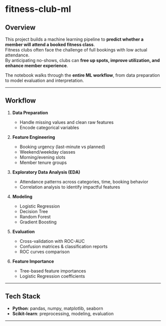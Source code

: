 # fitness-club-ml

## Overview  
This project builds a machine learning pipeline to **predict whether a member will attend a booked fitness class**.  
Fitness clubs often face the challenge of full bookings with low actual attendance.  
By anticipating no-shows, clubs can **free up spots, improve utilization, and enhance member experience**.  

The notebook walks through the **entire ML workflow**, from data preparation to model evaluation and interpretation.

---

## Workflow  

1. **Data Preparation**  
   - Handle missing values and clean raw features  
   - Encode categorical variables  

2. **Feature Engineering**  
   - Booking urgency (last-minute vs planned)  
   - Weekend/weekday classes  
   - Morning/evening slots  
   - Member tenure groups  

3. **Exploratory Data Analysis (EDA)**  
   - Attendance patterns across categories, time, booking behavior  
   - Correlation analysis to identify impactful features  

4. **Modeling**  
   - Logistic Regression  
   - Decision Tree  
   - Random Forest  
   - Gradient Boosting  

5. **Evaluation**  
   - Cross-validation with ROC-AUC  
   - Confusion matrices & classification reports  
   - ROC curves comparison  

6. **Feature Importance**  
   - Tree-based feature importances  
   - Logistic Regression coefficients  

---

## Tech Stack  
- **Python**: pandas, numpy, matplotlib, seaborn  
- **Scikit-learn**: preprocessing, modeling, evaluation  

---

